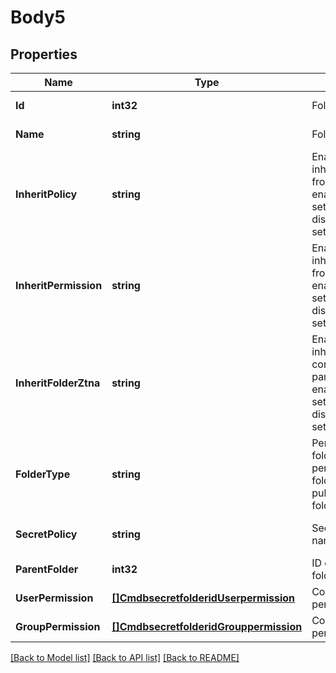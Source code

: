 # Body5

## Properties
Name | Type | Description | Notes
------------ | ------------- | ------------- | -------------
**Id** | **int32** | Folder ID. | [default to null]
**Name** | **string** | Folder name. | [default to null]
**InheritPolicy** | **string** | Enable/disable inherit policy from parent.    enable:Enable setting.    disable:Disable setting. | [optional] [default to null]
**InheritPermission** | **string** | Enable/disable inherit permission from parent.    enable:Enable setting.    disable:Disable setting. | [default to null]
**InheritFolderZtna** | **string** | Enable/disable inherit ztna control from parent.    enable:Enable setting.    disable:Disable setting. | [optional] [default to null]
**FolderType** | **string** | Personal/Regular folder.    personal:Personal folder.    public:Public folder | [optional] [default to null]
**SecretPolicy** | **string** | Secret policy name. | [optional] [default to null]
**ParentFolder** | **int32** | ID of parent folder, Root &#x3D;&#x3D; 0 | [default to null]
**UserPermission** | [**[]CmdbsecretfolderidUserpermission**](cmdbsecretfolderid_userpermission.md) | Configure user permission. | [default to null]
**GroupPermission** | [**[]CmdbsecretfolderidGrouppermission**](cmdbsecretfolderid_grouppermission.md) | Configure group permission. | [default to null]

[[Back to Model list]](../README.md#documentation-for-models) [[Back to API list]](../README.md#documentation-for-api-endpoints) [[Back to README]](../README.md)


